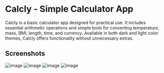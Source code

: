 
# Calcly - Simple Calculator App

Calcly is a basic calculator app designed for practical use. It includes essential arithmetic operations and simple tools for converting temperature, mass, BMI, length, time, and currency. Available in both dark and light color themes, Calcly offers functionality without unnecessary extras.
## Screenshots
![image](https://github.com/user-attachments/assets/b5180e39-0254-4a50-9fc5-250aaf1327e2)
![image](https://github.com/user-attachments/assets/03c3daaa-dd81-4a70-866c-4b718eff21e0)
![image](https://github.com/user-attachments/assets/d4387ebd-7d35-4539-b540-96ae49416ae2)
![image](https://github.com/user-attachments/assets/cf31f050-d955-411b-8a6e-34273315ab1a)
